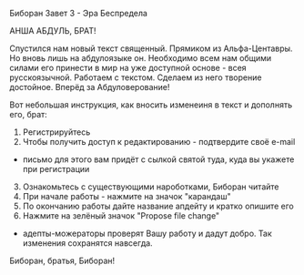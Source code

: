 
Биборан Завет 3 - Эра Беспредела

АНША АБДУЛЬ, БРАТ!

Спустился нам новый текст священный. Прямиком из Альфа-Центавры. Но вновь лишь на абдулоязыке он.
Необходимо всем нам общими силами его принести в мир на уже доступной основе - всея русскоязычной.
Работаем с текстом. Сделаем из него творение достойное. Вперёд за Абдуловерование!

Вот небольшая инструкция, как вносить изменеиня в текст и дополнять его, брат:

1. Регистрируйтесь
2. Чтобы получить доступ к редактированию - подтвердите своё e-mail
 - письмо для этого вам придёт с сылкой святой туда, куда вы укажете при регистрации
3. Ознакомьтесь с существующими нароботками, Биборан читайте
4. При начале работы - нажмите на значок "карандаш"
5. По окончанию работы дайте название апдейту и кратко опишите его
6. Нажмите на зелёный значок "Propose file change"
 - адепты-можераторы проверят Вашу работу и дадут добро. Так изменения сохранятся навсегда.
 
 Биборан, братья, Биборан!
